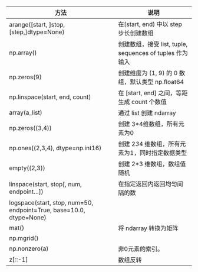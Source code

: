 |方法|说明|
|---|---|
|arange([start, ]stop, [step,]dtype=None)|在[start, end) 中以 step 步长创建数组|
|np.array()|创建数组，接受 list, tuple, sequences of tuples 作为输入|
|np.zeros(9)|创建维度为 (1, 9) 的 0 数组，默认类型 np.float64|
|np.linspace(start, end, count)|在 [start, end] 之间，等距生成 count 个数值|
|array(a_list)|通过 list 创建 ndarray|
|np.zeros((3,4))|创建 3*4维数组，所有元素为0|
|np.ones((2,3,4), dtype=np.int16)|创建 2*3*4 维数组，所有元素为1，同时指定数据类型|
|empty((2,3))|创建 2*3 维数组，数组值随机|
|linspace(start, stop[, num, endpoint…])|在指定返回内返回均匀间隔的数|
|logspace(start, stop, num=50, endpoint=True, base=10.0, dtype=None)||
|mat()|将 ndarray 转换为矩阵|
|np.mgrid()	||
|np.nonzero(a)|非0元素的索引。|
|z[::-1]|数组反转|
